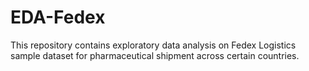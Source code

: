# EDA-Fedex

This repository contains exploratory data analysis on Fedex Logistics sample dataset for pharmaceutical shipment across certain countries.

